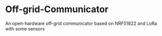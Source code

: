 # Off-grid-Communicator
An open-hardware off-grid communicator based on NRF51822 and LoRa with some sensors
